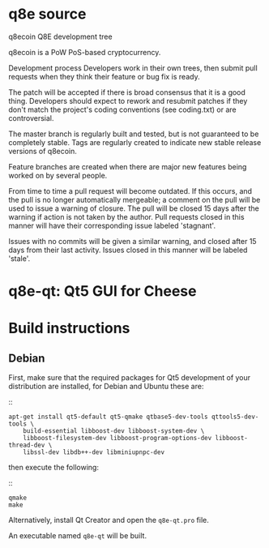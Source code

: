 # q8e source
q8ecoin Q8E development tree

q8ecoin is a PoW PoS-based cryptocurrency.

Development process
Developers work in their own trees, then submit pull requests when they think their feature or bug fix is ready.

The patch will be accepted if there is broad consensus that it is a good thing. Developers should expect to rework and resubmit patches if they don't match the project's coding conventions (see coding.txt) or are controversial.

The master branch is regularly built and tested, but is not guaranteed to be completely stable. Tags are regularly created to indicate new stable release versions of q8ecoin.

Feature branches are created when there are major new features being worked on by several people.

From time to time a pull request will become outdated. If this occurs, and the pull is no longer automatically mergeable; a comment on the pull will be used to issue a warning of closure. The pull will be closed 15 days after the warning if action is not taken by the author. Pull requests closed in this manner will have their corresponding issue labeled 'stagnant'.

Issues with no commits will be given a similar warning, and closed after 15 days from their last activity. Issues closed in this manner will be labeled 'stale'.


q8e-qt: Qt5 GUI for Cheese
===============================

Build instructions
===================

Debian
-------

First, make sure that the required packages for Qt5 development of your
distribution are installed, for Debian and Ubuntu these are:

::

    apt-get install qt5-default qt5-qmake qtbase5-dev-tools qttools5-dev-tools \
        build-essential libboost-dev libboost-system-dev \
        libboost-filesystem-dev libboost-program-options-dev libboost-thread-dev \
        libssl-dev libdb++-dev libminiupnpc-dev

then execute the following:

::

    qmake
    make

Alternatively, install Qt Creator and open the `q8e-qt.pro` file.

An executable named `q8e-qt` will be built.
